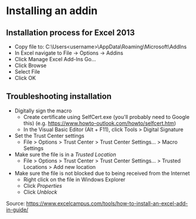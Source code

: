 
# Installing an addin

## Installation process for Excel 2013

* Copy file to: C:\Users\<username>\AppData\Roaming\Microsoft\AddIns
* In Excel navigate to File -> Options -> Addins
* Click Manage Excel Add-Ins Go...
* Click Browse
* Select File
* Click OK

## Troubleshooting installation

* Digitally sign the macro
  * Create certificate using SelfCert.exe (you'll probably need to Google this) (e.g. https://www.howto-outlook.com/howto/selfcert.htm)
  * In the Visual Basic Editor (Alt + F11), click Tools > Digital Signature
* Set the Trust Center settings
	* File > Options > Trust Center > Trust Center Settings... > Macro Settings
* Make sure the file is in a *Trusted Location*
  * File > Options > Trust Center > Trust Center Settings... > Trusted Locations > Add new location
* Make sure the file is not blocked due to being received from the Internet
  * Right click on the file in Windows Explorer
  * Click *Properties*
  * Click *Unblock*


Source: https://www.excelcampus.com/tools/how-to-install-an-excel-add-in-guide/
